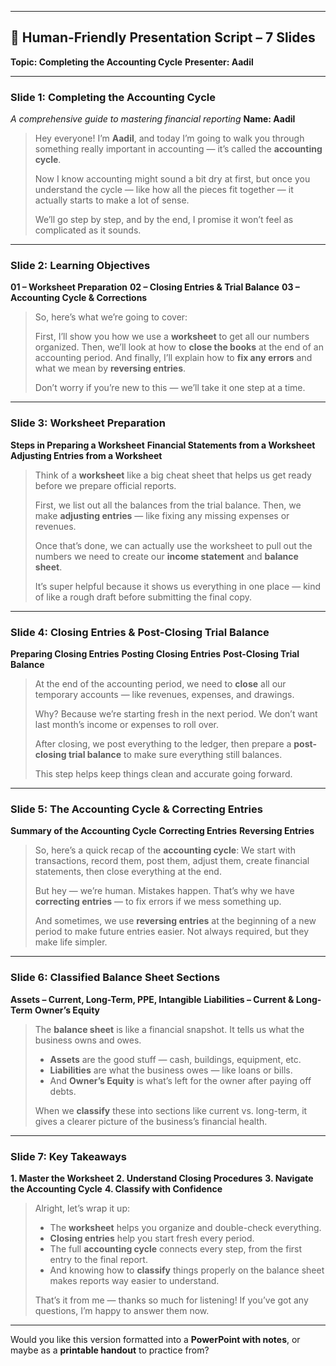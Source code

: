 
---

## 🎤 **Human-Friendly Presentation Script – 7 Slides**

**Topic: Completing the Accounting Cycle**
**Presenter: Aadil**

---

### **Slide 1: Completing the Accounting Cycle**

*A comprehensive guide to mastering financial reporting*
**Name: Aadil**

> Hey everyone! I’m **Aadil**, and today I’m going to walk you through something really important in accounting — it’s called the **accounting cycle**.
>
> Now I know accounting might sound a bit dry at first, but once you understand the cycle — like how all the pieces fit together — it actually starts to make a lot of sense.
>
> We’ll go step by step, and by the end, I promise it won’t feel as complicated as it sounds.

---

### **Slide 2: Learning Objectives**

**01 – Worksheet Preparation**
**02 – Closing Entries & Trial Balance**
**03 – Accounting Cycle & Corrections**

> So, here’s what we’re going to cover:
>
> First, I’ll show you how we use a **worksheet** to get all our numbers organized.
> Then, we’ll look at how to **close the books** at the end of an accounting period.
> And finally, I’ll explain how to **fix any errors** and what we mean by **reversing entries**.
>
> Don’t worry if you’re new to this — we’ll take it one step at a time.

---

### **Slide 3: Worksheet Preparation**

**Steps in Preparing a Worksheet**
**Financial Statements from a Worksheet**
**Adjusting Entries from a Worksheet**

> Think of a **worksheet** like a big cheat sheet that helps us get ready before we prepare official reports.
>
> First, we list out all the balances from the trial balance.
> Then, we make **adjusting entries** — like fixing any missing expenses or revenues.
>
> Once that’s done, we can actually use the worksheet to pull out the numbers we need to create our **income statement** and **balance sheet**.
>
> It’s super helpful because it shows us everything in one place — kind of like a rough draft before submitting the final copy.

---

### **Slide 4: Closing Entries & Post-Closing Trial Balance**

**Preparing Closing Entries**
**Posting Closing Entries**
**Post-Closing Trial Balance**

> At the end of the accounting period, we need to **close** all our temporary accounts — like revenues, expenses, and drawings.
>
> Why? Because we’re starting fresh in the next period. We don’t want last month’s income or expenses to roll over.
>
> After closing, we post everything to the ledger, then prepare a **post-closing trial balance** to make sure everything still balances.
>
> This step helps keep things clean and accurate going forward.

---

### **Slide 5: The Accounting Cycle & Correcting Entries**

**Summary of the Accounting Cycle**
**Correcting Entries**
**Reversing Entries**

> So, here’s a quick recap of the **accounting cycle**:
> We start with transactions, record them, post them, adjust them, create financial statements, then close everything at the end.
>
> But hey — we’re human. Mistakes happen.
> That’s why we have **correcting entries** — to fix errors if we mess something up.
>
> And sometimes, we use **reversing entries** at the beginning of a new period to make future entries easier.
> Not always required, but they make life simpler.

---

### **Slide 6: Classified Balance Sheet Sections**

**Assets – Current, Long-Term, PPE, Intangible**
**Liabilities – Current & Long-Term**
**Owner’s Equity**

> The **balance sheet** is like a financial snapshot. It tells us what the business owns and owes.
>
> * **Assets** are the good stuff — cash, buildings, equipment, etc.
> * **Liabilities** are what the business owes — like loans or bills.
> * And **Owner’s Equity** is what’s left for the owner after paying off debts.
>
> When we **classify** these into sections like current vs. long-term, it gives a clearer picture of the business’s financial health.

---

### **Slide 7: Key Takeaways**

**1. Master the Worksheet**
**2. Understand Closing Procedures**
**3. Navigate the Accounting Cycle**
**4. Classify with Confidence**

> Alright, let’s wrap it up:
>
> * The **worksheet** helps you organize and double-check everything.
> * **Closing entries** help you start fresh every period.
> * The full **accounting cycle** connects every step, from the first entry to the final report.
> * And knowing how to **classify** things properly on the balance sheet makes reports way easier to understand.
>
> That’s it from me — thanks so much for listening!
> If you’ve got any questions, I’m happy to answer them now.

---

Would you like this version formatted into a **PowerPoint with notes**, or maybe as a **printable handout** to practice from?
